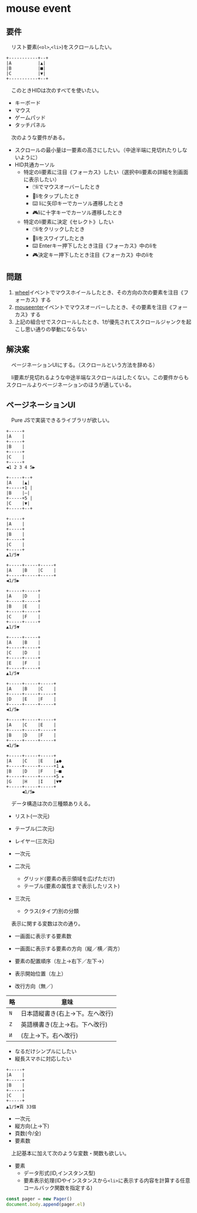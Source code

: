 # mouse event

## 要件

　リスト要素(`<ol>`,`<li>`)をスクロールしたい。

```
+-----------+--+
|A          |▲|
|B          |■|
|C          |▼|
+-----------+--+
```

　このときHIDは次のすべてを使いたい。

* キーボード
* マウス
* ゲームパッド
* タッチパネル

　次のような要件がある。

* スクロールの最小量は一要素の高さにしたい。（中途半端に見切れたりしないように）
* HID共通カーソル
    * 特定のli要素に注目《フォーカス》したい（選択中li要素の詳細を別画面に表示したい）
        * 🖱️liでマウスオーバーしたとき
        * 📱liをタップしたとき
        * ⌨️ liに矢印キーでカーソル遷移したとき
        * 🎮liに十字キーでカーソル遷移したとき
    * 特定のli要素に決定《セレクト》したい
        * 🖱️liをクリックしたとき
        * 📱liをスワイプしたとき
        * ⌨️ Enterキー押下したとき注目《フォーカス》中のliを
        * 🎮決定キー押下したとき注目《フォーカス》中のliを

## 問題

1. [wheel][]イベントでマウスホイールしたとき、その方向の次の要素を注目《フォーカス》する
1. [mouseenter][]イベントでマウスオーバーしたとき、その要素を注目《フォーカス》する
1. 上記の組合せでスクロールしたとき、1が優先されてスクロールジャンクを起こし思い通りの挙動にならない

[wheel]:https://developer.mozilla.org/ja/docs/Web/API/Element/wheel_event
[mouseenter]:https://developer.mozilla.org/ja/docs/Web/API/Element/mouseenter_event
[scroll]:https://developer.mozilla.org/ja/docs/Web/API/Document/scroll_event

## 解決案

　ページネーションUIにする。（スクロールという方法を辞める）

　li要素が見切れるような中途半端なスクロールはしたくない。この要件からもスクロールよりページネーションのほうが適している。

## ページネーションUI

　Pure JSで実装できるライブラリが欲しい。

```
+-----+
|A    |
+-----+
|B    |
+-----+
|C    |
+-----+
◀1 2 3 4 5▶
```
```
+-----+--+
|A    |▲|
+-----+1 |
|B    |―|
+-----+5 |
|C    |▼|
+-----+--+
```
```
+-----+
|A    |
+-----+
|B    |
+-----+
|C    |
+-----+
▲1/5▼
```
```
+-----+-----+-----+
|A    |B    |C    |
+-----+-----+-----+
◀1/5▶
```
```
+-----+-----+
|A    |D    |
+-----+-----+
|B    |E    |
+-----+-----+
|C    |F    |
+-----+-----+
▲1/5▼
```
```
+-----+-----+
|A    |B    |
+-----+-----+
|C    |D    |
+-----+-----+
|E    |F    |
+-----+-----+
▲1/5▼
```
```
+-----+-----+-----+
|A    |B    |C    |
+-----+-----+-----+
|D    |E    |F    |
+-----+-----+-----+
◀1/5▶
```
```
+-----+-----+-----+
|A    |C    |E    |
+-----+-----+-----+
|B    |D    |F    |
+-----+-----+-----+
◀1/5▶
```

```
+-----+-----+-----+
|A    |C    |E    |▲●
+-----+-----+-----+1 ▲
|B    |D    |F    |―■
+-----+-----+-----+5 ★
|G    |H    |I    |▼♥
+-----+-----+-----+
      ◀1/5▶
```

　データ構造は次の三種類ありえる。

* リスト(一次元)
* テーブル(二次元)
* レイヤー(三次元)

* 一次元
* 二次元
    * グリッド(要素の表示領域を広げただけ)
    * テーブル(要素の属性まで表示したリスト)
* 三次元
    * クラス(タイプ)別の分類

　表示に関する変数は次の通り。

* 一画面に表示する要素数
* 一画面に表示する要素の方向（縦／横／両方）

* 要素の配置順序（左上→右下／左下→）
* 表示開始位置（左上）
* 改行方向（無／）

略|意味
--|----
`N`|日本語縦書き(右上→下。左へ改行)
`Z`|英語横書き(左上→右。下へ改行)
`И`|(左上→下。右へ改行)

* なるだけシンプルにしたい
* 縦長スマホに対応したい

```
+-----+
|A    |
+-----+
|B    |
+-----+
|C    |
+-----+
▲1/5▼頁 33個
```

* 一次元
* 縦方向(上→下)
* 頁数(今/全)
* 要素数

　上記基本に加えて次のような変数・関数も欲しい。

* 要素
    * データ形式(ID,インスタンス型)
    * 要素表示処理(IDやインスタンスから`<li>`に表示する内容を計算する任意コールバック関数を指定する)

```javascript
const pager = new Pager()
document.body.append(pager.el)

```


